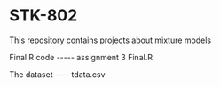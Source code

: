 # STK-802
This repository contains projects about mixture models


Final R code ----- assignment 3 Final.R

The dataset ---- tdata.csv
